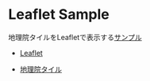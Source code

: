 # Leaflet Sample

地理院タイルをLeafletで表示する[サンプル](https://code0-sh.github.io/LeafletSample/)

- [Leaflet](http://leafletjs.com/)

- [地理院タイル](https://maps.gsi.go.jp/development/ichiran.html)
